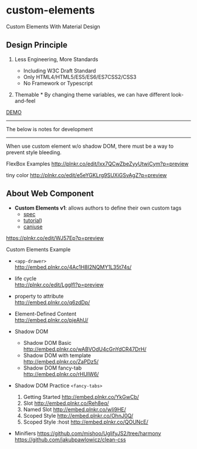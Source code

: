 # custom-elements
Custom Elements With Material Design

## Design Principle

  1. Less Engineering, More Standards
  
     * Including W3C Draft Standard
     * Only HTML4/HTML5/ES5/ES6/ES7CSS2/CSS3
     * No Framework or Typescript

  2. Themable
    * By changing theme variables, we can have different look-and-feel

[DEMO](https://rawgit.com/allenhwkim/custom-elements/master/examples/demo.html)

<hr/>
The below is notes for development
<hr/>
When use custom element w/o shadow DOM, there must be a way to prevent style bleeding.

FlexBox Examples
http://plnkr.co/edit/lxx7QCwZbeZyyUtwiCym?p=preview

tiny color
http://plnkr.co/edit/e5eYGKLrg9SUXiGSvAgZ?p=preview

## About Web Component

   - **Custom Elements v1**: allows authors to define their own custom tags 
     - [spec](https://w3c.github.io/webcomponents/spec/custom/)
     - [tutorial](https://developers.google.com/web/fundamentals/getting-started/primers/customelements))
     - [caniuse](http://caniuse.com/#feat=custom-elementsv1)

https://plnkr.co/edit/WJ57Ep?p=preview

Custom Elements Example
* `<app-drawer>`  
   http://embed.plnkr.co/4Ac1H8I2NQMY1L35t74s/
* life cycle   
  http://plnkr.co/edit/Lgglfl?p=preview
* property to attribute  
  http://embed.plnkr.co/q6zdDp/
* Element-Defined Content  
  http://embed.plnkr.co/pjeAhU/

* Shadow DOM
   * Shadow DOM Basic  
     http://embed.plnkr.co/wABVOdU4cGnYdCR47DrH/
   * Shadow DOM with template  
     http://embed.plnkr.co/ZaPDz5/
   * Shadow DOM fancy-tab  
     http://embed.plnkr.co/rHUIW6/

* Shadow DOM Practice `<fancy-tabs>`

  1. Getting Started http://embed.plnkr.co/YkGwCb/
  2. Slot http://embed.plnkr.co/Reh8eq/
  3. Named Slot http://embed.plnkr.co/wIi9HE/
  4. Scoped Style http://embed.plnkr.co/OhnJ0Q/
  5. Scoped Style :host http://embed.plnkr.co/QOUNcE/

* Minifiers
  https://github.com/mishoo/UglifyJS2/tree/harmony
  https://github.com/jakubpawlowicz/clean-css

